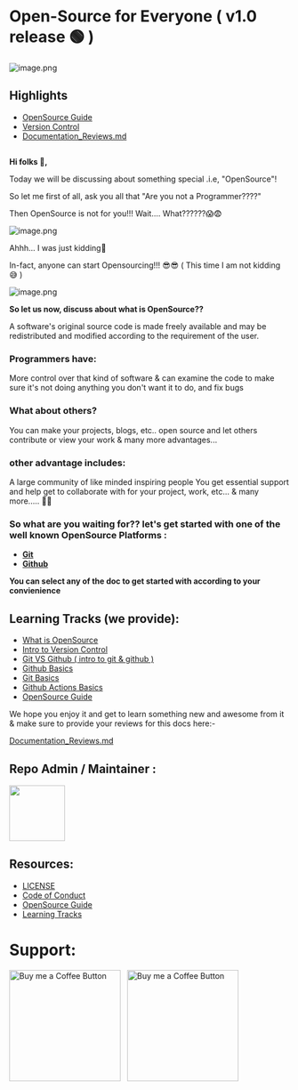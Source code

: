 # Open-Source for Everyone ( v1.0 release 🟢 )
![image.png](https://pulkitsinghdev.hashnode.dev/_next/image?url=https%3A%2F%2Fcdn.hashnode.com%2Fres%2Fhashnode%2Fimage%2Fupload%2Fv1622860203177%2FduGc-I08R.png%3Fw%3D1600%26h%3D840%26fit%3Dcrop%26crop%3Dentropy%26auto%3Dcompress%2Cformat%26format%3Dwebp&w=1920&q=75)

## Highlights
- [OpenSource Guide](Guides)
- [Version Control](Version_Control.md)
- [Documentation_Reviews.md](Documentation_reviews.md)

##

**Hi folks 👋,**

Today we will be discussing about something special .i.e, "OpenSource"!

So let me first of all, ask you all that "Are you not a Programmer????"

Then OpenSource is not for you!!! Wait.... What??????😱😨

![image.png](https://hips.hearstapps.com/pop.h-cdn.co/assets/17/24/640x320/landscape-1497533116-not-dead.gif)

Ahhh... I was just kidding🤣

In-fact, anyone can start Opensourcing!!! 😎😎 ( This time I am not kidding 😅 )

![image.png](https://i.imgur.com/nZ3HzWX.gif)

**So let us now, discuss about what is OpenSource??**

A software's original source code is made freely available and may be redistributed and modified according to the requirement of the user.

### Programmers have:
More control over that kind of software & can examine the code to make sure it's not doing anything you don't want it to do, and fix bugs

### What about others?
You can make your projects, blogs, etc.. open source and let others contribute or view your work & many more advantages...

### other advantage includes:

A large community of like minded inspiring people
You get essential support and help
get to collaborate with for your project, work, etc... & many more..... 🤩🤩

### So what are you waiting for?? let's get started with one of the well known OpenSource Platforms :

- **[Git](#Git)**
- **[Github](#Github)**

**You can select any of the doc to get started with according to your convienience**

## Learning Tracks (we provide):
- [What is OpenSource](https://pulkitsinghdev.hashnode.dev/intro-to-open-source)
- [Intro to Version Control](Version_Control.md)
- [Git VS Github ( intro to git & github )](Git_VS_Github.md)
- [Github Basics](Github_Basics)
- [Git Basics](Git_Basics)
- [Github Actions Basics](Github_Actions_Basics)
- [OpenSource Guide](Guides)

We hope you enjoy it and get to learn something new and awesome from it
& make sure to provide your reviews for this docs here:-

[Documentation_Reviews.md](https://github.com/PulkitSinghDev/OpenSource-for-Everyone/blob/main/Documentation_reviews.md)

## Repo Admin / Maintainer :

<a href="https://github.com/PulkitSinghDev"><img src="https://user-images.githubusercontent.com/71369943/115286432-ae6f4600-a16c-11eb-8139-2a6e8533651f.png" width="100px" height="100px"></a>

## Resources:

- [LICENSE](LICENSE)
- [Code of Conduct](CODE_OF_CONDUCT.md)
- [OpenSource Guide](Guides)
- [Learning Tracks](#learning-tracks-we-provide)

# Support:

[<img alt="Buy me a Coffee Button" width=200 src="https://cdn.dribbble.com/users/439816/screenshots/3580937/1_.gif">](https://www.patreon.com/PulkitSinghDev) &nbsp; [<img alt="Buy me a Coffee Button" width=200 src="https://media1.giphy.com/media/kmIZ4lx2ZHpr5jY0W4/giphy.gif?cid=6c09b9525if4qmp1c3ez9l9eqvywiqx8o1ao47gyfp1v0c20&rid=giphy.gif&ct=s">](https://www.buymeacoffee.com/PulkitSinghDev)
